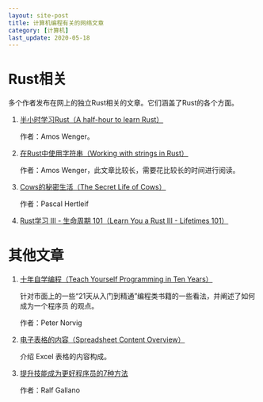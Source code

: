 ```yaml
---
layout: site-post
title: 计算机编程有关的网络文章
category: [计算机]
last_update: 2020-05-18
---
```

# Rust相关
多个作者发布在网上的独立Rust相关的文章。它们涵盖了Rust的各个方面。

1. [半小时学习Rust（A half-hour to learn Rust）]
    
    作者：Amos Wenger。

2. [在Rust中使用字符串（Working with strings in Rust）]

    作者：Amos Wenger，此文章比较长，需要花比较长的时间进行阅读。

3. [Cows的秘密生活（The Secret Life of Cows）]

    作者：Pascal Hertleif 

4. [Rust学习 III - 生命周期 101（Learn You a Rust III - Lifetimes 101）]
    
[半小时学习Rust（A half-hour to learn Rust）]: https://fasterthanli.me/blog/2020/a-half-hour-to-learn-rust/
[在Rust中使用字符串（Working with strings in Rust）]: https://fasterthanli.me/blog/2020/working-with-strings-in-rust/
[Cows的秘密生活（The Secret Life of Cows）]: https://deterministic.space/secret-life-of-cows.html
[Rust学习 III - 生命周期 101（Learn You a Rust III - Lifetimes 101）]: https://theta.eu.org/2016/04/16/lyar-lifetimes.html

# 其他文章
1. [十年自学编程（Teach Yourself Programming in Ten Years）]

    针对市面上的一些“21天从入门到精通”编程类书籍的一些看法，并阐述了如何成为一个程序员
    的观点。

    作者：Peter Norvig

2. [电子表格的内容（Spreadsheet Content Overview）]

    介绍 Excel 表格的内容构成。

3. [提升技能成为更好程序员的7种方法]

    作者：Ralf Gallano 

[十年自学编程（Teach Yourself Programming in Ten Years）]: https://norvig.com/21-days.html
[电子表格的内容（Spreadsheet Content Overview）]: http://officeopenxml.com/SScontentOverview.php
[提升技能成为更好程序员的7种方法]: https://dzone.com/articles/7-ways-to-boost-your-skills-to-become-a-better-pro
